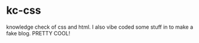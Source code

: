 # kc-css
knowledge check of css and html. I also vibe coded some stuff in to make a fake blog. PRETTY COOL!
